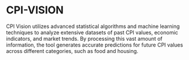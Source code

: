 # CPI-VISION
CPI Vision utilizes advanced statistical algorithms and machine learning techniques to analyze extensive datasets of past CPI values, economic indicators, and market trends. By processing this vast amount of information, the tool generates accurate predictions for future CPI values across different categories, such as food and housing.
